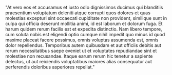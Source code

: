 "At vero eos et accusamus et iusto odio dignissimos ducimus qui blanditiis praesentium voluptatum deleniti atque corrupti quos dolores et 
quas molestias excepturi sint occaecati cupiditate non provident, similique sunt in culpa qui officia deserunt mollitia animi, id est 
laborum et dolorum fuga. Et harum quidem rerum facilis est et expedita distinctio. Nam libero tempore, cum soluta nobis est eligendi optio 
cumque nihil impedit quo minus id quod maxime placeat facere possimus, omnis voluptas assumenda est, omnis dolor repellendus. Temporibus 
autem quibusdam et aut officiis debitis aut rerum necessitatibus saepe eveniet ut et voluptates repudiandae sint et molestiae non 
recusandae. Itaque earum rerum hic tenetur a sapiente delectus, ut aut reiciendis voluptatibus maiores alias consequatur aut perferendis 
doloribus asperiores repellat."